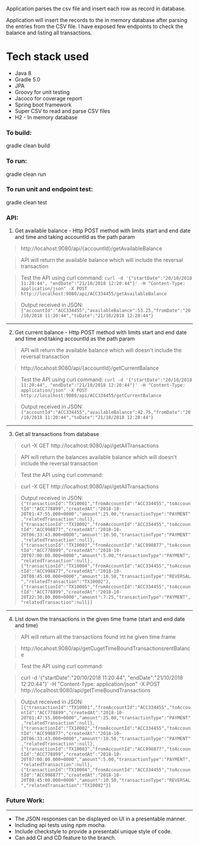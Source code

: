 Application parses the csv file and insert each row as record in database.

Application will insert the records to the in memory database after parsing the entries from the CSV file. I have exposed few endpoints to check the balance and listing all transactions.


# Tech stack used
* Java 8
* Gradle 5.0
* JPA
* Groovy for unit testing
* Jacoco for coverage report
* Spring boot framework
* Super CSV to read and parse CSV files
* H2 - In memory database

### To build:

gradle clean build

### To run:

gradle clean run

### To run unit and endpoint test:
gradle clean test

### API:

1. Get available balance - Http POST method with limits start and end date and time and taking accountId as the path param

> http://locahost:9080/api/{accountId}/getAvailableBalance

> API will return the available balance which will include the reversal transaction

> Test the API using curl command:
```curl -d '{"startDate":"20/10/2018 11:20:44", "endDate":"21/10/2018 12:20:44"}' -H "Content-Type: application/json" -X POST http://localhost:9080/api/ACC334455/getAvailableBalance```

> Output received in JSON:
```{"accountId":"ACC334455","availableBalance":53.25,"fromDate":"20/10/2018 11:20:44","toDate":"21/10/2018 12:20:44"}```
---
2. Get current balance - Http POST method with limits start and end date and time and taking accountId as the path param

> API will return the available balance which will doesn't include the reversal transaction

> http://locahost:9080/api/{accountId}/getCurrentBalance

> Test the API using curl command:
```curl -d '{"startDate":"20/10/2018 11:20:44", "endDate":"21/10/2018 12:20:44"}' -H "Content-Type: application/json" -X POST http://localhost:9080/api/ACC334455/getCurrentBalance```

> Output received in JSON:
```{"accountId":"ACC334455","availableBalance":42.75,"fromDate":"20/10/2018 11:20:44","toDate":"21/10/2018 12:20:44"}```
---
3. Get all transactions from database

> curl -X GET http://localhost:9080/api/getAllTransactions

> API will return the balances available balance which will doesn't include the reversal transaction

> Test the API using curl command:

> curl -X GET http://localhost:9080/api/getAllTransactions

> Output received in JSON:
```{"transactionId":"TX10001","fromAccountId":"ACC334455","toAccountId":"ACC778899","createdAt":"2018-10-20T01:47:55.000+0000","amount":25.00,"transactionType":"PAYMENT","relatedTransaction":null},{"transactionId":"TX10002","fromAccountId":"ACC334455","toAccountId":"ACC998877","createdAt":"2018-10-20T06:33:43.000+0000","amount":10.50,"transactionType":"PAYMENT","relatedTransaction":null},{"transactionId":"TX10003","fromAccountId":"ACC998877","toAccountId":"ACC778899","createdAt":"2018-10-20T07:00:00.000+0000","amount":5.00,"transactionType":"PAYMENT","relatedTransaction":null},{"transactionId":"TX10004","fromAccountId":"ACC334455","toAccountId":"ACC998877","createdAt":"2018-10-20T08:45:00.000+0000","amount":10.50,"transactionType":"REVERSAL","relatedTransaction":"TX10002"},{"transactionId":"TX10005","fromAccountId":"ACC334455","toAccountId":"ACC778899","createdAt":"2018-10-20T22:30:00.000+0000","amount":7.25,"transactionType":"PAYMENT","relatedTransaction":null}]```
---
4. List down the transactions in the given time frame (start and end date and time)

> API will return all the transactions found int he given time frame

> http://locahost:9080/api/getCugetTimeBoundTransactionsrentBalance

> Test the API using curl command:

> curl -d '{"startDate":"20/10/2018 11:20:44", "endDate":"21/10/2018 12:20:44"}' -H "Content-Type: application/json" -X POST http://localhost:9080/api/getTimeBoundTransactions

> Output received in JSON:
```[{"transactionId":"TX10001","fromAccountId":"ACC334455","toAccountId":"ACC778899","createdAt":"2018-10-20T01:47:55.000+0000","amount":25.00,"transactionType":"PAYMENT","relatedTransaction":null},{"transactionId":"TX10002","fromAccountId":"ACC334455","toAccountId":"ACC998877","createdAt":"2018-10-20T06:33:43.000+0000","amount":10.50,"transactionType":"PAYMENT","relatedTransaction":null},{"transactionId":"TX10003","fromAccountId":"ACC998877","toAccountId":"ACC778899","createdAt":"2018-10-20T07:00:00.000+0000","amount":5.00,"transactionType":"PAYMENT","relatedTransaction":null},{"transactionId":"TX10004","fromAccountId":"ACC334455","toAccountId":"ACC998877","createdAt":"2018-10-20T08:45:00.000+0000","amount":10.50,"transactionType":"REVERSAL","relatedTransaction":"TX10002"}]```


### Future Work:
------------

- The JSON responses can be displayed on UI in a presentable manner.
- Including api tests using npm mocha.
- Include checkstyle to provide a presentabl unique style of code.
- Can add CI and CD feature to the branch.